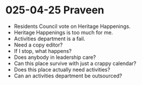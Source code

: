 # 025-04-25 Praveen

* Residents Council vote on Heritage Happenings. 
* Heritage Happenings is too much for me.
* Activities department is a fail.  
* Need a copy editor? 
* If I stop, what happens? 
* Does anybody in leadership care? 
* Can this place survive with just a crappy calendar? 
* Does this place actually need activities? 
* Can an activities department be outsourced? 
